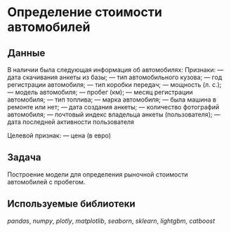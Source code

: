 # Определение стоимости автомобилей

## Данные

В наличии была следующая информация об автомобилях:
Признаки:
— дата скачивания анкеты из базы;
— тип автомобильного кузова;
— год регистрации автомобиля;
— тип коробки передач;
— мощность (л. с.);
— модель автомобиля;
— пробег (км);
— месяц регистрации автомобиля;
— тип топлива;
— марка автомобиля;
— была машина в ремонте или нет;
— дата создания анкеты;
— количество фотографий автомобиля;
— почтовый индекс владельца анкеты (пользователя);
— дата последней активности пользователя

Целевой признак:
— цена (в евро)

## Задача

Построение модели для определения рыночной стоимости автомобилей с пробегом.

## Используемые библиотеки
*pandas*, *numpy*, *plotly*, *matplotlib*, *seaborn*, *sklearn*, *lightgbm*, *catboost*
